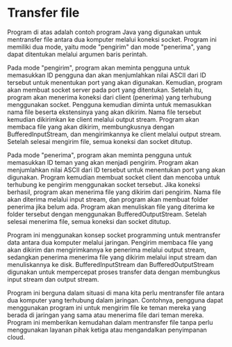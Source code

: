 # Transfer file

Program di atas adalah contoh program Java yang digunakan untuk mentransfer file antara dua komputer melalui koneksi socket. Program ini memiliki dua mode, yaitu mode "pengirim" dan mode "penerima", yang dapat ditentukan melalui argumen baris perintah.

Pada mode "pengirim", program akan meminta pengguna untuk memasukkan ID pengguna dan akan menjumlahkan nilai ASCII dari ID tersebut untuk menentukan port yang akan digunakan. Kemudian, program akan membuat socket server pada port yang ditentukan. Setelah itu, program akan menerima koneksi dari client (penerima) yang terhubung menggunakan socket. Pengguna kemudian diminta untuk memasukkan nama file beserta ekstensinya yang akan dikirim. Nama file tersebut kemudian dikirimkan ke client melalui output stream. Program akan membaca file yang akan dikirim, membungkusnya dengan BufferedInputStream, dan mengirimkannya ke client melalui output stream. Setelah selesai mengirim file, semua koneksi dan socket ditutup.

Pada mode "penerima", program akan meminta pengguna untuk memasukkan ID teman yang akan menjadi pengirim. Program akan menjumlahkan nilai ASCII dari ID tersebut untuk menentukan port yang akan digunakan. Program kemudian membuat socket client dan mencoba untuk terhubung ke pengirim menggunakan socket tersebut. Jika koneksi berhasil, program akan menerima file yang dikirim dari pengirim. Nama file akan diterima melalui input stream, dan program akan membuat folder penerima jika belum ada. Program akan menuliskan file yang diterima ke folder tersebut dengan menggunakan BufferedOutputStream. Setelah selesai menerima file, semua koneksi dan socket ditutup.

Program ini menggunakan konsep socket programming untuk mentransfer data antara dua komputer melalui jaringan. Pengirim membaca file yang akan dikirim dan mengirimkannya ke penerima melalui output stream, sedangkan penerima menerima file yang dikirim melalui input stream dan menuliskannya ke disk. BufferedInputStream dan BufferedOutputStream digunakan untuk mempercepat proses transfer data dengan membungkus input stream dan output stream.

Program ini berguna dalam situasi di mana kita perlu mentransfer file antara dua komputer yang terhubung dalam jaringan. Contohnya, pengguna dapat menggunakan program ini untuk mengirim file ke teman mereka yang berada di jaringan yang sama atau menerima file dari teman mereka. Program ini memberikan kemudahan dalam mentransfer file tanpa perlu menggunakan layanan pihak ketiga atau mengandalkan penyimpanan cloud.
